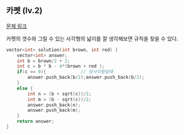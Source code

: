 ## 카펫 (lv.2)

[문제 링크](https://programmers.co.kr/learn/courses/30/lessons/42842)


카펫의 갯수와 그릴 수 있는 사각형의 넓이를 잘 생각해보면 규칙을 찾을 수 있다.


```c++
vector<int> solution(int brown, int red) {
    vector<int> answer;
    int b = brown/2 + 2;
    int c = b * b - 4*(brown + red );
    if(c == 0){             // 정사각형일때
        answer.push_back(b/2);answer.push_back(b/2);
    }
    else {
        int n = (b + sqrt(c))/2;
        int m = (b - sqrt(c))/2;
        answer.push_back(n);
        answer.push_back(m);
    }        
    return answer;
}
```
